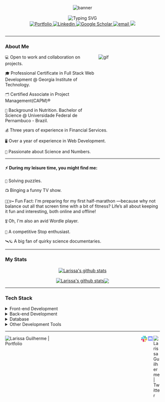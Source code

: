 <div id="header" align="center">
  <img src="/banner-github.gif" alt="banner" />
</div>
<br>
<div id="intro" align="center">
  <img src="https://readme-typing-svg.demolab.com?font=Kalam&weight=300&size=25&duration=3500&pause=150&color=6D1AF7&center=true&vCenter=false&multiline=false&repeat=true&width=500&height=50&lines=Hello World,+I+ am+Larissa+Guilherme!;Software Engineer ready to collaborate!" alt="Typing SVG" />
</div>
<div id="badges" align="center" >
  <a href="https://larigens.github.io/laricodes" target="_blank">
    <img src="https://img.shields.io/badge/Portfolio-000?logo=ko-fi&logoColor=white&color=D61F69" alt="Portfolio" />
  </a>  
  <a href="https://www.linkedin.com/in/larigens/" target="_blank">
     <img src="https://img.shields.io/badge/LinkedIn-%230077B5.svg?logo=linkedin&logoColor=white&color=D61F69" alt="Linkedin" />
  </a>
  <a href="https://scholar.google.com/citations?hl=en&user=lje994IAAAAJ" target="_blank">
     <img src="https://img.shields.io/badge/Scholar-100000?logo=GoogleScholar&logoColor=white&color=D61F69" alt="Google Scholar" />
  </a>
  <a href="mailto:larigens@gmail.com">
     <img src="https://img.shields.io/badge/-Email-red?logo=gmail&logoColor=white&color=D61F69" alt="email" />
  </a>
  <a href="https://docs.google.com/document/d/1JZMl4FjfVmC8TvVxRHcwEMq5kz23--5WvYn8jEqqpb8/edit?usp=sharing">
    <img src="https://img.shields.io/badge/CV.pdf-red?logo=adobe&logoColor=white&color=D61F69">
</a> 
</div>
<br>

---
                                                                                      
### About Me

<img align="right" width="200" height="200" src="https://media.giphy.com/media/IWiAPmq1HS9QZRu8PT/giphy-downsized-large.gif" alt="gif" />

<div id="about" align="left">
  
  <code>💻</code> Open to work and collaboration on projects.<br>
  
  <code>🎓</code> Professional Certificate in Full Stack Web Development @ Georgia Institute of Technology.<br>
  
  <code>🗂️</code> Certified Associate in Project Management(CAPM)®<br>
  
  <code>🍏</code> Background in Nutrition. Bachelor of Science @ Universidade Federal de Pernambuco - Brazil.<br>
  
  <code>💰</code> Three years of experience in Financial Services.<br>
  
  <code>🖥️</code> Over a year of experience in Web Development.<br>
  
  <code>🧬</code> Passionate about Science and Numbers.<br>
  
</div>
  
  <hr>
  
#### ⚡️ During my leisure time, you might find me:

<div id="leisure" align="left">
  
  <code>🧩</code> Solving puzzles.<br>
  
  <code>📺</code> Binging a funny TV show.<br>
  
  <code>🏃🏻‍♀️‍➡️</code> Fun Fact: I'm preparing for my first half-marathon —because why not balance out all that screen time with a bit of fitness? Life’s all about keeping it fun and interesting, both online and offline!<br>
  
  <code>🎖️</code> Oh, I'm also an avid Wordle player.<br>
  
  <code>🛑</code> A competitive Stop enthusiast.<br>
  
  <code>🛰️🪐</code> A big fan of quirky science documentaries.<br>
  
</div>

---

### My Stats

<div id="stats" align="center" >
  
<a href="https://github.com/vn7n24fzkq/github-profile-summary-cards"><img align="center" src="http://github-profile-summary-cards.vercel.app/api/cards/profile-details?username=larigens&theme=radical" alt="Larissa's github stats" /></a>
  
<a href="https://github.com/anuraghazra/github-readme-stats"><img align="center" src="https://github-readme-stats-sigma-five.vercel.app/api?username=larigens&show_icons=true&include_all_commits=true&count_private=true&bg_color=ffffff&title_color=6d1Af7&text_color=d61f69&icon_color=6d1Af7&hide_border=true" alt="Larissa's github stats" /></a><a href="https://github.com/larigens/github-readme-stats"><img align="center" src="https://github-readme-stats-sigma-five.vercel.app/api/top-langs/?username=larigens&layout=compact&langs_count=9&hide_progress=true&bg_color=ffffff&title_color=6d1Af7&text_color=d61f69&icon_color=6d1Af7&hide_border=true" /></a>
  
 </div>

---

### Tech Stack
  
<details>
  <summary> Front-end Development </summary>
  <br>
<code><img height="30" alt="html" src="https://cdn.jsdelivr.net/gh/devicons/devicon@latest/icons/html5/html5-plain-wordmark.svg" /></code>
<code><img height="30" alt="css" src="https://cdn.jsdelivr.net/gh/devicons/devicon@latest/icons/css3/css3-plain-wordmark.svg" /></code>
<code><img height="30" alt="tailwindcss" src="https://cdn.jsdelivr.net/gh/devicons/devicon@latest/icons/tailwindcss/tailwindcss-original.svg" /></code>         
<code><img height="30" alt="javascript" src="https://cdn.jsdelivr.net/gh/devicons/devicon@latest/icons/javascript/javascript-original.svg" /></code>
<br>
  
##### JavaScript Libraries and Frameworks

<code><img height="30" alt="react" src="https://cdn.jsdelivr.net/gh/devicons/devicon@latest/icons/react/react-original.svg" /></code>
<code><img height="30" alt="react-bootstrap" src="https://cdn.jsdelivr.net/gh/devicons/devicon@latest/icons/reactbootstrap/reactbootstrap-original.svg" /></code>
<code><img height="30" alt="react-navigation" src="https://cdn.jsdelivr.net/gh/devicons/devicon@latest/icons/reactnavigation/reactnavigation-original.svg" /></code>
<code><img height="30" alt="react-router" src="https://cdn.jsdelivr.net/gh/devicons/devicon@latest/icons/reactrouter/reactrouter-original-wordmark.svg" /></code>
<code><img height="30" alt="next" src="https://cdn.jsdelivr.net/gh/devicons/devicon@latest/icons/nextjs/nextjs-original.svg" /></code>
<code><img height="30" alt="vuejs" src="https://cdn.jsdelivr.net/gh/devicons/devicon@latest/icons/vuejs/vuejs-original-wordmark.svg" /></code>      
<code><img height="30" alt="jquery" src="https://cdn.jsdelivr.net/gh/devicons/devicon@latest/icons/jquery/jquery-plain-wordmark.svg" /></code>
<code><img height="30" alt="bootstrap" src="https://cdn.jsdelivr.net/gh/devicons/devicon@latest/icons/bootstrap/bootstrap-original-wordmark.svg" /></code>
<code><img height="30" alt="chakraui" src="https://raw.githubusercontent.com/chakra-ui/chakra-ui/main/media/logomark-colored.svg" /></code>
<code><img height="30" alt="handlebars" src="https://cdn.jsdelivr.net/gh/devicons/devicon@latest/icons/handlebars/handlebars-original-wordmark.svg" /></code> 
<code><img height="30" alt="workbox" src="https://cdn.icon-icons.com/icons2/2148/PNG/512/workbox_icon_131872.png" /></code>
<code><img height="30" alt="chartjs" src="https://asset.brandfetch.io/idFdo8ulhr/idg4l58CuH.svg?updated=1681748471210" /></code>
  
</details>

<details>
  <summary> Back-end Development </summary>
<br>
<code><img height="30" alt="nodejs" src="https://cdn.jsdelivr.net/gh/devicons/devicon@latest/icons/nodejs/nodejs-original-wordmark.svg" /></code>
<code><img height="30" alt="nodemon" src="https://cdn.jsdelivr.net/gh/devicons/devicon@latest/icons/nodemon/nodemon-original.svg" /></code>
<code><img height="30" alt="express" src="https://cdn.jsdelivr.net/gh/devicons/devicon@latest/icons/express/express-original-wordmark.svg" /></code>





##### Authentication and Authorization

<code><img height="30" alt="passportjs" src="https://seeklogo.com/images/P/passport-logo-16D89B2F37-seeklogo.com.png"></code>
<code><img height="30" alt="jwt" src="https://img.icons8.com/color/256/java-web-token.png"></code>

##### Query Language

<code><img height="30" alt="graphql" src="https://cdn.jsdelivr.net/gh/devicons/devicon@latest/icons/graphql/graphql-plain-wordmark.svg" /></code>
<code><img height="30" alt="apollographql" src="https://cdn.icon-icons.com/icons2/2699/PNG/512/apollographql_logo_icon_169569.png"></code>
 
</details>
  
<details>
  <summary> Database </summary> 

##### Relational Database Management System
  
<code><img height="30" alt="mysql" src="https://cdn.jsdelivr.net/gh/devicons/devicon@latest/icons/mysql/mysql-original-wordmark.svg" /></code>
<code><img height="30" alt="sequelize" src="https://cdn.jsdelivr.net/gh/devicons/devicon@latest/icons/sequelize/sequelize-original-wordmark.svg" /></code>
 
##### NoSQL Database Management System
  
<code><img height="30" alt="mongodb" src="https://cdn.jsdelivr.net/gh/devicons/devicon@latest/icons/mongodb/mongodb-original-wordmark.svg" /></code>
<code><img height="25" alt="mongoose" src="https://cdn.jsdelivr.net/gh/devicons/devicon@latest/icons/mongoose/mongoose-original-wordmark.svg" /></code>

</details>

<details>
  <summary> Other Development Tools </summary> 
<br>
<code><img height="30" alt="markdown" src="https://cdn.jsdelivr.net/gh/devicons/devicon@latest/icons/markdown/markdown-original.svg" /></code>
<code><img height="30" alt="powershell" src="https://cdn.jsdelivr.net/gh/devicons/devicon@latest/icons/powershell/powershell-original.svg" /></code>
<code><img height="30" alt="json" src="https://cdn.jsdelivr.net/gh/devicons/devicon@latest/icons/json/json-original.svg" /></code>
<code><img height="30" alt="postman" src="https://cdn.jsdelivr.net/gh/devicons/devicon@latest/icons/postman/postman-original.svg" /></code>
<code><img height="30" alt="insomnia" src="https://cdn.jsdelivr.net/gh/devicons/devicon@latest/icons/insomnia/insomnia-original.svg" /></code>
<code><img height="30" alt="npm" src="https://cdn.jsdelivr.net/gh/devicons/devicon@latest/icons/npm/npm-original-wordmark.svg" /></code>
<code><img height="30" alt="git" src="https://cdn.jsdelivr.net/gh/devicons/devicon@latest/icons/git/git-original-wordmark.svg" /></code>
<code><img height="30" alt="github" src="https://cdn.jsdelivr.net/gh/devicons/devicon@latest/icons/github/github-original-wordmark.svg" /></code>
<code><img height="30" alt="gitlab" src="https://cdn.jsdelivr.net/gh/devicons/devicon@latest/icons/gitlab/gitlab-original-wordmark.svg" /></code>
<code><img height="30" alt="vscode" src="https://cdn.jsdelivr.net/gh/devicons/devicon@latest/icons/vscode/vscode-original-wordmark.svg" /></code>
<code><img height="30" alt="heroku" src="https://cdn.jsdelivr.net/gh/devicons/devicon@latest/icons/heroku/heroku-original-wordmark.svg" /></code>
<code><img height="30" alt="firebase" src="https://cdn.jsdelivr.net/gh/devicons/devicon@latest/icons/firebase/firebase-original-wordmark.svg" /></code>
<code><img height="30" alt="dotenv" src="https://cdn.icon-icons.com/icons2/3914/PNG/512/dotenv_logo_icon_249008.png"></code>
<code><img height="30" alt="eslint" src="https://cdn.jsdelivr.net/gh/devicons/devicon@latest/icons/eslint/eslint-original-wordmark.svg" /></code>
<code><img height="30" alt="webpack" src="https://cdn.jsdelivr.net/gh/devicons/devicon@latest/icons/webpack/webpack-original-wordmark.svg" /></code>
<code><img height="30" alt="babel" src="https://cdn.jsdelivr.net/gh/devicons/devicon@latest/icons/babel/babel-original.svg" /></code>
<code><img height="30" alt="jest" src="https://cdn.jsdelivr.net/gh/devicons/devicon@latest/icons/jest/jest-plain.svg" /></code>
 
##### Design and Visualization
  
<code><img height="30" alt="canva" src="https://cdn.jsdelivr.net/gh/devicons/devicon@latest/icons/canva/canva-original.svg" /></code>
  
##### Browsers and Operating Systems
 
<code><img height="30" alt="chrome" src="https://cdn.jsdelivr.net/gh/devicons/devicon@latest/icons/chrome/chrome-original.svg" /></code>
<code><img height="30" alt="apple" src="https://cdn.jsdelivr.net/gh/devicons/devicon@latest/icons/apple/apple-original.svg"></code>      
  
</details>

---

<div id="contact">
  <img align="left" alt="Larissa Guilherme | Portfolio" width="180px" height="40px" src="https://user-images.githubusercontent.com/107759776/234104672-411cb583-da2b-42ab-864f-7371bd236f4c.png" />
<a href="https://twitter.com/coffeebr_eak">
  <img align="right" alt="Larissa Guilherme | Twitter" width="21px" src="https://raw.githubusercontent.com/anuraghazra/anuraghazra/master/assets/twitter.svg" />
</a>
<a href="https://discord.com/users/larigens#2587">
  <img align="right" alt="Larissa Guilherme | Discord" width="20px" src="https://raw.githubusercontent.com/anuraghazra/anuraghazra/master/assets/discord.svg" />
</a>
<a href="https://app.slack.com/client/T02GQNVK8R1/U046F8ERE14">
  <img align="right" alt="Larissa Guilherme | Slack" width="20px" src="https://raw.githubusercontent.com/devicons/devicon/master/icons/slack/slack-original.svg" />
</a>
</div>
